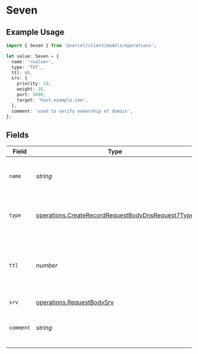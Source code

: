 # Seven

## Example Usage

```typescript
import { Seven } from '@vercel/client/models/operations';

let value: Seven = {
  name: '<value>',
  type: 'TXT',
  ttl: 60,
  srv: {
    priority: 10,
    weight: 10,
    port: 5000,
    target: 'host.example.com',
  },
  comment: 'used to verify ownership of domain',
};
```

## Fields

| Field     | Type                                                                                                                   | Required           | Description                                                                     | Example                            |
| --------- | ---------------------------------------------------------------------------------------------------------------------- | ------------------ | ------------------------------------------------------------------------------- | ---------------------------------- |
| `name`    | _string_                                                                                                               | :heavy_check_mark: | A subdomain name or an empty string for the root domain.                        |                                    |
| `type`    | [operations.CreateRecordRequestBodyDnsRequest7Type](../../models/operations/createrecordrequestbodydnsrequest7type.md) | :heavy_check_mark: | The type of record, it could be one of the valid DNS records.                   |                                    |
| `ttl`     | _number_                                                                                                               | :heavy_minus_sign: | The TTL value. Must be a number between 60 and 2147483647. Default value is 60. | 60                                 |
| `srv`     | [operations.RequestBodySrv](../../models/operations/requestbodysrv.md)                                                 | :heavy_check_mark: | N/A                                                                             |                                    |
| `comment` | _string_                                                                                                               | :heavy_minus_sign: | A comment to add context on what this DNS record is for                         | used to verify ownership of domain |
